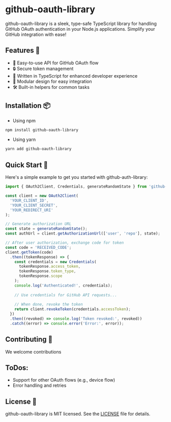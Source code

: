 # github-oauth-library

github-oauth-library is a sleek, type-safe TypeScript library for handling GitHub OAuth authentication in your Node.js applications. Simplify your GitHub integration with ease!

## Features 🌟

- 🚀 Easy-to-use API for GitHub OAuth flow
- 🔒 Secure token management
- 📝 Written in TypeScript for enhanced developer experience
- 🧩 Modular design for easy integration
- 🛠 Built-in helpers for common tasks

## Installation 📦

- Using npm
```bash
npm install github-oauth-library
```

- Using yarn
```bash
yarn add github-oauth-library
```

## Quick Start 🚀
Here's a simple example to get you started with github-auth-library:

```typescript
import { OAuth2Client, Credentials, generateRandomState } from 'github-auth-library';

const client = new OAuth2Client(
  'YOUR_CLIENT_ID',
  'YOUR_CLIENT_SECRET',
  'YOUR_REDIRECT_URI'
);

// Generate authorization URL
const state = generateRandomState();
const authUrl = client.getAuthorizationUrl(['user', 'repo'], state);

// After user authorization, exchange code for token
const code = 'RECEIVED_CODE';
client.getToken(code)
  .then((tokenResponse) => {
    const credentials = new Credentials(
      tokenResponse.access_token,
      tokenResponse.token_type,
      tokenResponse.scope
    );
    console.log('Authenticated!', credentials);
    
    // Use credentials for GitHub API requests...
    
    // When done, revoke the token
    return client.revokeToken(credentials.accessToken);
  })
  .then((revoked) => console.log('Token revoked:', revoked))
  .catch((error) => console.error('Error:', error));
```

## Contributing 🤝
We welcome contributions

## ToDos:
- Support for other OAuth flows (e.g., device flow)
- Error handling and retries

## License 📄
github-oauth-library is MIT licensed. See the [LICENSE](LICENSE) file for details.
